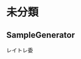# 未分類

## SampleGenerator
レイトレ委

<!--stackedit_data:
eyJoaXN0b3J5IjpbLTEwNjUzNjI0NTgsNTc5NTExNTA2LDg2Nj
Y5Mjk0NiwtNDQ0NjkxNzUwXX0=
-->